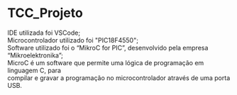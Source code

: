 ﻿# TCC_Projeto

IDE utilizada foi VSCode;<br>
Microcontrolador utilizado foi "PIC18F4550";<br>
Software utilizado foi o “MikroC for PIC”, desenvolvido pela empresa “Mikroelektronika”;<br>
MicroC é um software que permite uma lógica de programação em linguagem C, para<br>
compilar e gravar a programação no microcontrolador através de uma porta USB.

